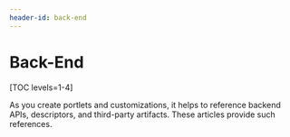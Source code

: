 ```yaml
---
header-id: back-end
---
```


# Back-End

[TOC levels=1-4]

As you create portlets and customizations, it helps to reference backend APIs,
descriptors, and third-party artifacts. These articles provide such references. 
